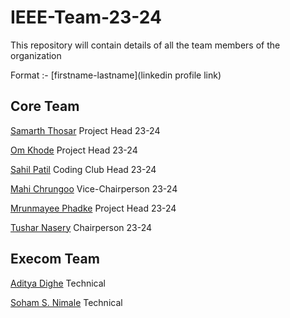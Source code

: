# IEEE-Team-23-24

This repository will contain details of all the team members of the organization

Format :- [firstname-lastname](linkedin profile link)

## Core Team

[Samarth Thosar](https://www.linkedin.com/in/samarth-thosar/ "Open linkedin") Project Head 23-24

[Om Khode](https://www.linkedin.com/in/om-khode/) Project Head 23-24

[Sahil Patil](https://www.linkedin.com/in/sahil-patil-/) Coding Club Head 23-24

[Mahi Chrungoo](https://www.linkedin.com/in/mahi-chrungoo/) Vice-Chairperson 23-24

[Mrunmayee Phadke](https://www.linkedin.com/in/mrunmayee-phadke-635060241/) Project Head 23-24

[Tushar Nasery](https://www.linkedin.com/in/tushar-nasery/) Chairperson 23-24

## Execom Team
[Aditya Dighe](https://www.linkedin.com/in/aditya-dighe/ "Open Linkedin" ) Technical

[Soham S. Nimale](https://www.linkedin.com/in/soham-nimale-500692257/ "Open Linkedin" ) Technical
